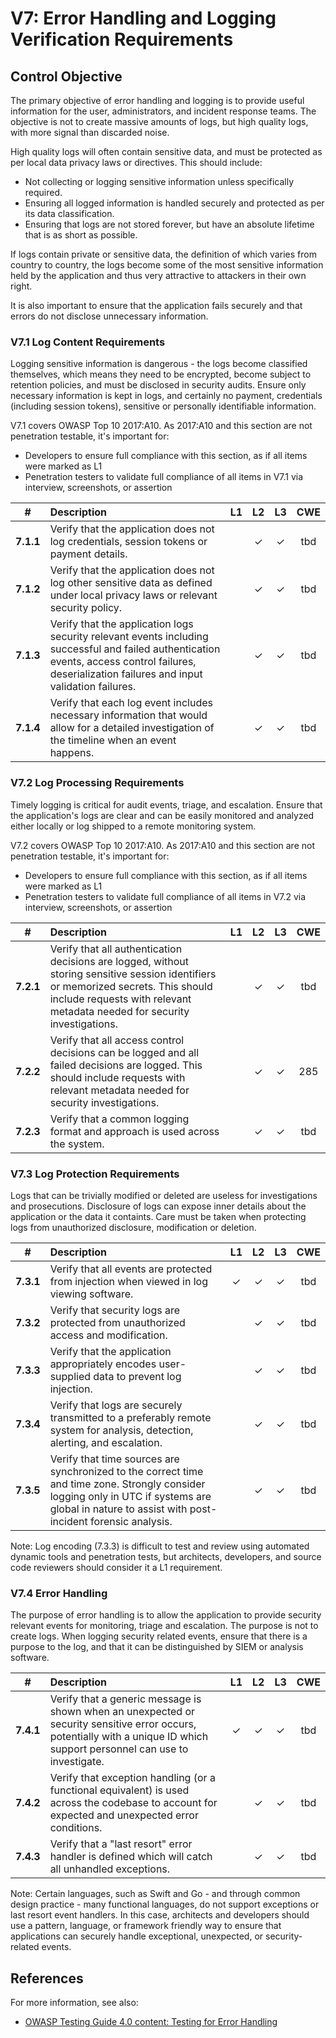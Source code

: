 # V7: Error Handling and Logging Verification Requirements

## Control Objective

The primary objective of error handling and logging is to provide useful information for the user, administrators, and incident response teams. The objective is not to create massive amounts of logs, but high quality logs, with more signal than discarded noise.

High quality logs will often contain sensitive data, and must be protected as per local data privacy laws or directives. This should include:

* Not collecting or logging sensitive information unless specifically required.
* Ensuring all logged information is handled securely and protected as per its data classification.
* Ensuring that logs are not stored forever, but have an absolute lifetime that is as short as possible.

If logs contain private or sensitive data, the definition of which varies from country to country, the logs become some of the most sensitive information held by the application and thus very attractive to attackers in their own right.

It is also important to ensure that the application fails securely and that errors do not disclose unnecessary information.

### V7.1 Log Content Requirements

Logging sensitive information is dangerous - the logs become classified themselves, which means they need to be encrypted, become subject to retention policies, and must be disclosed in security audits. Ensure only necessary information is kept in logs, and certainly no payment, credentials (including session tokens), sensitive or personally identifiable information.

V7.1 covers OWASP Top 10 2017:A10. As 2017:A10 and this section are not penetration testable, it's important for:

* Developers to ensure full compliance with this section, as if all items were marked as L1
* Penetration testers to validate full compliance of all items in V7.1 via interview, screenshots, or assertion

| # | Description | L1 | L2 | L3 | CWE |
| :---: | :--- | :---: | :---:| :---: | :---: |
| **7.1.1** | Verify that the application does not log credentials, session tokens or payment details. |  | ✓ | ✓ | tbd |
| **7.1.2** | Verify that the application does not log other sensitive data as defined under local privacy laws or relevant security policy. |  | ✓ | ✓ | tbd |
| **7.1.3** | Verify that the application logs security relevant events including successful and failed authentication events, access control failures, deserialization failures and input validation failures. | | ✓ | ✓ | tbd |
| **7.1.4** | Verify that each log event includes necessary information that would allow for a detailed investigation of the timeline when an event happens. |  | ✓ | ✓ | tbd |

### V7.2 Log Processing Requirements

Timely logging is critical for audit events, triage, and escalation. Ensure that the application's logs are clear and can be easily monitored and analyzed either locally or log shipped to a remote monitoring system.

V7.2 covers OWASP Top 10 2017:A10. As 2017:A10 and this section are not penetration testable, it's important for:

* Developers to ensure full compliance with this section, as if all items were marked as L1
* Penetration testers to validate full compliance of all items in V7.2 via interview, screenshots, or assertion

| # | Description | L1 | L2 | L3 | CWE |
| :---: | :--- | :---: | :---:| :---: | :---: |
| **7.2.1** | Verify that all authentication decisions are logged, without storing sensitive session identifiers or memorized secrets. This should include requests with relevant metadata needed for security investigations.  | | ✓ | ✓ | tbd |
| **7.2.2** | Verify that all access control decisions can be logged and all failed decisions are logged. This should include requests with relevant metadata needed for security investigations. | | ✓ | ✓ | 285 |
| **7.2.3** | Verify that a common logging format and approach is used across the system.  | | ✓ | ✓ | tbd |

### V7.3 Log Protection Requirements

Logs that can be trivially modified or deleted are useless for investigations and prosecutions. Disclosure of logs can expose inner details about the application or the data it containts. Care must be taken when protecting logs from unauthorized disclosure, modification or deletion.

| # | Description | L1 | L2 | L3 | CWE |
| :---: | :--- | :---: | :---:| :---: | :---: |
| **7.3.1** | Verify that all events are protected from injection when viewed in log viewing software. | ✓ | ✓ | ✓ | tbd |
| **7.3.2** | Verify that security logs are protected from unauthorized access and modification. |  | ✓ | ✓ | tbd |
| **7.3.3** | Verify that the application appropriately encodes user-supplied data to prevent log injection. |  | ✓ | ✓ | tbd |
| **7.3.4** | Verify that logs are securely transmitted to a preferably remote system for analysis, detection, alerting, and escalation. |  | ✓ | ✓ | tbd |
| **7.3.5** | Verify that time sources are synchronized to the correct time and time zone. Strongly consider logging only in UTC if systems are global in nature to assist with post-incident forensic analysis. |  | ✓ | ✓ | tbd |

Note: Log encoding (7.3.3) is difficult to test and review using automated dynamic tools and penetration tests, but architects, developers, and source code reviewers should consider it a L1 requirement. 

### V7.4 Error Handling

The purpose of error handling is to allow the application to provide security relevant events for monitoring, triage and escalation. The purpose is not to create logs. When logging security related events, ensure that there is a purpose to the log, and that it can be distinguished by SIEM or analysis software.

| # | Description | L1 | L2 | L3 | CWE |
| :---: | :--- | :---: | :---:| :---: | :---: |
| **7.4.1** | Verify that a generic message is shown when an unexpected or security sensitive error occurs, potentially with a unique ID which support personnel can use to investigate.  | ✓ | ✓ | ✓ | tbd |
| **7.4.2** | Verify that exception handling (or a functional equivalent) is used across the codebase to account for expected and unexpected error conditions. | | ✓ | ✓ | tbd |
| **7.4.3** | Verify that a "last resort" error handler is defined which will catch all unhandled exceptions. | | ✓ | ✓ | tbd |

Note: Certain languages, such as Swift and Go - and through common design practice - many functional languages, do not support exceptions or last resort event handlers. In this case, architects and developers should use a pattern, language, or framework friendly way to ensure that applications can securely handle exceptional, unexpected, or security-related events.

## References

For more information, see also:

* [OWASP Testing Guide 4.0 content: Testing for Error Handling](https://www.owasp.org/index.php/Testing_for_Error_Handling)
